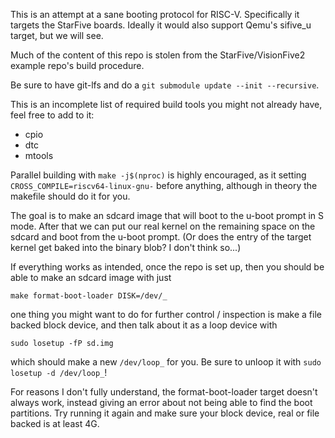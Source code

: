 This is an attempt at a sane booting protocol for RISC-V. Specifically it targets the StarFive boards. Ideally it would also support Qemu's sifive_u target, but we will see.

Much of the content of this repo is stolen from the StarFive/VisionFive2 example repo's build procedure.

Be sure to have git-lfs and do a `git submodule update --init --recursive`.

This is an incomplete list of required build tools you might not already have, feel free to add to it:
- cpio
- dtc
- mtools

Parallel building with `make -j$(nproc)` is highly encouraged, as it setting `CROSS_COMPILE=riscv64-linux-gnu-` before anything, although in theory the makefile should do it for you.

The goal is to make an sdcard image that will boot to the u-boot prompt in S mode. After that we can put our real kernel on the remaining space on the sdcard and boot from the u-boot prompt. (Or does the entry of the target kernel get baked into the binary blob? I don't think so...)

If everything works as intended, once the repo is set up, then you should be able to make an sdcard image with just
```
make format-boot-loader DISK=/dev/_
```
one thing you might want to do for further control / inspection is make a file backed block device, and then talk about it as a loop device with
```
sudo losetup -fP sd.img
```
which should make a new `/dev/loop_` for you. Be sure to unloop it with `sudo losetup -d /dev/loop_`!

For reasons I don't fully understand, the format-boot-loader target doesn't always work, instead giving an error about not being able to find the boot partitions. Try running it again and make sure your block device, real or file backed is at least 4G.
